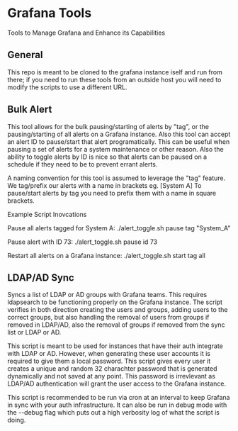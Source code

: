# Grafana Tools
Tools to Manage Grafana and Enhance its Capabilities

## General
This repo is meant to be cloned to the grafana instance iself and run from there; if you need to run these tools from an outside host you will need to modify the scripts to use a different URL.

## Bulk Alert
This tool allows for the bulk pausing/starting of alerts by "tag", or the pausing/starting of all alerts on a Grafana instance.  Also this tool can accept an alert ID to pause/start that alert programatically.  This can be useful when pausing a set of alerts for a system maintenance or other reason.  Also the ability to toggle alerts by ID is nice so that alerts can be paused on a schedule if they need to be to prevent errant alerts.  

A naming convention for this tool is assumed to leverage the "tag" feature.  We tag/prefix our alerts with a name in brackets eg. [System A] To pause/start alerts by tag you need to prefix them with a name in square brackets. 

Example Script Inovcations

Pause all alerts tagged for System A:
./alert_toggle.sh pause tag "System_A" 

Pause alert with ID 73:
./alert_toggle.sh pause id 73

Restart all alerts on a Grafana instance:
./alert_toggle.sh start tag all

## LDAP/AD Sync
Syncs a list of LDAP or AD groups with Grafana teams.  This requires ldapsearch to be functioning properly on the Grafana instance.  The script verifies in both direction creating the users and groups, adding users to the correct groups, but also handling the removal of users from groups if removed in LDAP/AD, also the removal of groups if removed from the sync list or LDAP or AD.  

This script is meant to be used for instances that have their auth integrate with LDAP or AD.  However, when generating these user accounts it is required to give them a local password.  This script gives every user it creates a unique and random 32 charachter password that is generated dynamically and not saved at any point.  This password is irrevlevant as LDAP/AD authentication will grant the user access to the Grafana instance.  

This script is recommended to be run via cron at an interval to keep Grafana in sync with your auth infrastructure.  It can also be run in debug mode with the --debug flag which puts out a high verbosity log of what the script is doing.  
